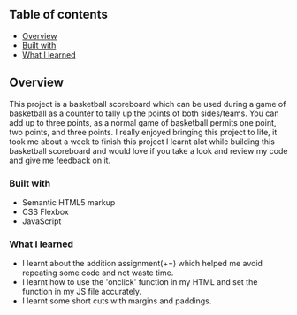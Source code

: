 ## Table of contents

- [Overview](#overview)
- [Built with](#built-with)
- [What I learned](#what-i-learned)



## Overview
This project is a basketball scoreboard which can be used during a game of basketball as a counter to tally up the points of both sides/teams. You can add up to three points, as a normal game of basketball permits one point, two points, and three points. I really enjoyed bringing this project to life, it took me about a week to finish this project I learnt alot while building this basketball scoreboard and would love if you take a look and review my code and give me feedback on it.


### Built with
- Semantic HTML5 markup
- CSS Flexbox
- JavaScript


### What I learned
- I learnt about the addition assignment(+=) which helped me avoid repeating some code and not waste time.
- I learnt how to use the 'onclick' function in my HTML and set the function in my JS file accurately.
- I learnt some short cuts with margins and paddings.